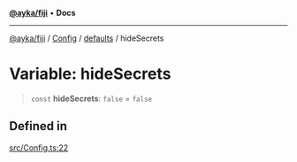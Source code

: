 [**@ayka/fiji**](../../../../../README.md) • **Docs**

***

[@ayka/fiji](../../../../../globals.md) / [Config](../../../README.md) / [defaults](../README.md) / hideSecrets

# Variable: hideSecrets

> `const` **hideSecrets**: `false` = `false`

## Defined in

[src/Config.ts:22](https://github.com/AndreyMork/fiji/blob/12b645d5d3b10e56502863abdc8c7fe71f7e6190/src/Config.ts#L22)
